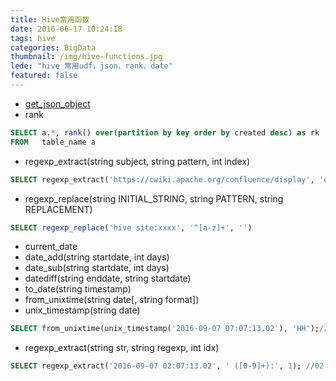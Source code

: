 ```yaml
---
title: Hive常用函数
date: 2016-06-17 10:24:18
tags: hive
categories: BigData
thumbnail: /img/hive-functions.jpg
lede: "hive 常用udf，json、rank、date"
featured: false
---
```


* [get_json_object](https://cwiki.apache.org/confluence/display/Hive/LanguageManual+UDF#LanguageManualUDF-get_json_object)
* rank  

```sql
SELECT a.*, rank() over(partition by key order by created desc) as rk
FROM   table_name a
```
<!-- more -->
* regexp_extract(string subject, string pattern, int index)

```sql
SELECT regexp_extract('https://cwiki.apache.org/confluence/display', 'org/([a-z]+)/', 1)
```

* regexp_replace(string INITIAL_STRING, string PATTERN, string REPLACEMENT)

```sql
SELECT regexp_replace('hive site:xxxx', '^[a-z]+', '')
```

* current_date
* date_add(string startdate, int days)
* date_sub(string startdate, int days)
* datediff(string enddate, string startdate)
* to_date(string timestamp)
* from_unixtime(string date[, string format]) 
* unix_timestamp(string date)
 
```sql
SELECT from_unixtime(unix_timestamp('2016-09-07 07:07:13.02'), 'HH');//02
```
* regexp_extract(string str, string regexp, int idx)

```sql
SELECT regexp_extract('2016-09-07 02:07:13.02', ' ([0-9]+):', 1); //02
```


